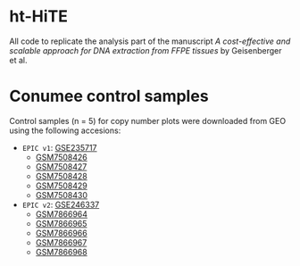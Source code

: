 # ht-HiTE
All code to replicate the analysis part of the manuscript _A cost-effective and scalable approach for DNA extraction from FFPE tissues_ by Geisenberger et al. 

# Conumee control samples
Control samples (n = 5) for copy number plots were downloaded from GEO using the following accesions:

* `EPIC v1`: [GSE235717](https://www.ncbi.nlm.nih.gov/geo/query/acc.cgi?acc=GSE235717)
  * [GSM7508426](https://www.ncbi.nlm.nih.gov/geo/query/acc.cgi?acc=GSM7508426)
  * [GSM7508427](https://www.ncbi.nlm.nih.gov/geo/query/acc.cgi?acc=GSM7508427)
  * [GSM7508428](https://www.ncbi.nlm.nih.gov/geo/query/acc.cgi?acc=GSM7508428)
  * [GSM7508429](https://www.ncbi.nlm.nih.gov/geo/query/acc.cgi?acc=GSM7508429)
  * [GSM7508430](https://www.ncbi.nlm.nih.gov/geo/query/acc.cgi?acc=GSM7508430)
* `EPIC v2`: [GSE246337](https://www.ncbi.nlm.nih.gov/geo/query/acc.cgi?acc=GSE246337) 
  * [GSM7866964](https://www.ncbi.nlm.nih.gov/geo/query/acc.cgi?acc=GSM7866964)
  * [GSM7866965](https://www.ncbi.nlm.nih.gov/geo/query/acc.cgi?acc=GSM7866965)
  * [GSM7866966](https://www.ncbi.nlm.nih.gov/geo/query/acc.cgi?acc=GSM7866966)
  * [GSM7866967](https://www.ncbi.nlm.nih.gov/geo/query/acc.cgi?acc=GSM7866967)
  * [GSM7866968](https://www.ncbi.nlm.nih.gov/geo/query/acc.cgi?acc=GSM7866968)

